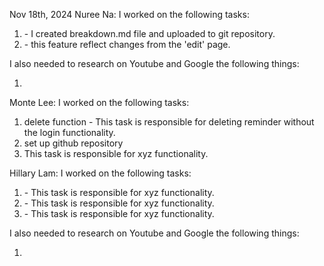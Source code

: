 Nov 18th, 2024
Nuree Na:
I worked on the following tasks:
1. <create breakdown.md> - I created breakdown.md file and uploaded to git repository.
2. <Implement edit feature> - this feature reflect changes from the 'edit' page.

I also needed to research on Youtube and Google the following things:
1. <Insert Video or Link to thing you needed to research>

Monte Lee:
I worked on the following tasks:
1. delete function - This task is responsible for deleting reminder without the login functionality.
2. set up github repository
3. This task is responsible for xyz functionality.

Hillary Lam:
I worked on the following tasks:
1. <Insert Some Task Here> - This task is responsible for xyz functionality.
2. <Insert Some Task Here> - This task is responsible for xyz functionality.
3. <Insert Some Task Here> - This task is responsible for xyz functionality.

I also needed to research on Youtube and Google the following things:
1. <Insert Video or Link to thing you needed to research>